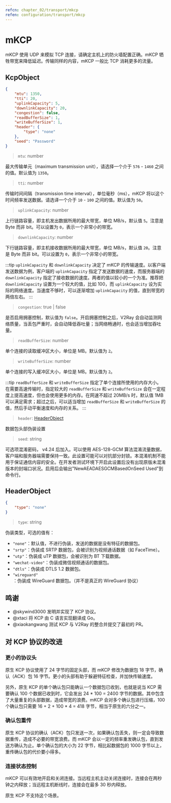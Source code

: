 ```yaml
---
refcn: chapter_02/transport/mkcp
refen: configuration/transport/mkcp
---
```


# mKCP

mKCP 使用 UDP 来模拟 TCP 连接，请确定主机上的防火墙配置正确。mKCP 牺牲带宽来降低延迟。传输同样的内容，mKCP 一般比 TCP 消耗更多的流量。

## KcpObject

```json
{
    "mtu": 1350,
    "tti": 20,
    "uplinkCapacity": 5,
    "downlinkCapacity": 20,
    "congestion": false,
    "readBufferSize": 1,
    "writeBufferSize": 1,
    "header": {
        "type": "none"
    },
    "seed": "Password"
}
```

> `mtu`: number

最大传输单元（maximum transmission unit），请选择一个介于 `576` - `1460` 之间的值。默认值为 `1350`。

> `tti`: number

传输时间间隔（transmission time interval），单位毫秒（ms），mKCP 将以这个时间频率发送数据。请选译一个介于 `10` - `100` 之间的值。默认值为 `50`。

> `uplinkCapacity`: number

上行链路容量，即主机发出数据所用的最大带宽，单位 MB/s，默认值 `5`。注意是 Byte 而非 bit。可以设置为 `0`，表示一个非常小的带宽。

> `downlinkCapacity`: number

下行链路容量，即主机接收数据所用的最大带宽，单位 MB/s，默认值 `20`。注意是 Byte 而非 bit。可以设置为 `0`，表示一个非常小的带宽。

:::tip
`uplinkCapacity` 和 `downlinkCapacity` 决定了 mKCP 的传输速度。以客户端发送数据为例，客户端的 `uplinkCapacity` 指定了发送数据的速度，而服务器端的 `downlinkCapacity` 指定了接收数据的速度。两者的值以较小的一个为准。推荐把 `downlinkCapacity` 设置为一个较大的值，比如 100，而 `uplinkCapacity` 设为实际的网络速度。当速度不够时，可以逐渐增加 `uplinkCapacity` 的值，直到带宽的两倍左右。
:::

> `congestion`: true | false

是否启用拥塞控制，默认值为 `false`。开启拥塞控制之后，V2Ray 会自动监测网络质量，当丢包严重时，会自动降低吞吐量；当网络畅通时，也会适当增加吞吐量。

> `readBufferSize`: number

单个连接的读取缓冲区大小，单位是 MB。默认值为 `2`。

> `writeBufferSize`: number

单个连接的写入缓冲区大小，单位是 MB。默认值为 `2`。

:::tip
`readBufferSize` 和 `writeBufferSize` 指定了单个连接所使用的内存大小。在需要高速传输时，指定较大的 `readBufferSize` 和 `writeBufferSize` 会在一定程度上提高速度，但也会使用更多的内存。在网速不超过 20MB/s 时，默认值 1MB 可以满足需求；超过之后，可以适当增加 `readBufferSize` 和 `writeBufferSize` 的值，然后手动平衡速度和内存的关系。
:::

> `header`: [HeaderObject](#headerobject)

数据包头部伪装设置

> `seed`: string

可选项混淆密码， v4.24 后加入。可以使用 AES-128-GCM 算法混淆流量数据，客户端和服务器端需要保持一致。此设置可能可以对抗部分封锁。本混淆机制不能用于保证通信内容的安全。在开发者测试环境下开启此设置后没有出现原版未混淆版本的封端口状况。启用后会输出"NewAEADAESGCMBasedOnSeed Used"到命令行。


## HeaderObject

```json
{
    "type": "none"
}
```

> `type`: string

伪装类型，可选的值有：

* `"none"`：默认值，不进行伪装，发送的数据是没有特征的数据包。
* `"srtp"`：伪装成 SRTP 数据包，会被识别为视频通话数据（如 FaceTime）。
* `"utp"`：伪装成 uTP 数据包，会被识别为 BT 下载数据。
* `"wechat-video"`：伪装成微信视频通话的数据包。
* `"dtls"`：伪装成 DTLS 1.2 数据包。
* `"wireguard"`：伪装成 WireGuard 数据包。（并不是真正的 WireGuard 协议）

## 鸣谢

* @skywind3000 发明并实现了 KCP 协议。
* @xtaci 将 KCP 由 C 语言实现翻译成 Go。
* @xiaokangwang 测试 KCP 与 V2Ray 的整合并提交了最初的 PR。

## 对 KCP 协议的改进

### 更小的协议头

原生 KCP 协议使用了 24 字节的固定头部，而 mKCP 修改为数据包 18 字节，确认（ACK）包 16 字节。更小的头部有助于躲避特征检查，并加快传输速度。

另外，原生 KCP 的单个确认包只能确认一个数据包已收到，也就是说当 KCP 需要确认 100 个数据已收到时，它会发出 24 \* 100 = 2400 字节的数据。其中包含了大量重复的头部数据，造成带宽的浪费。mKCP 会对多个确认包进行压缩，100 个确认包只需要 16 + 2 + 100 \* 4 = 418 字节，相当于原生的六分之一。

### 确认包重传

原生 KCP 协议的确认（ACK）包只发送一次，如果确认包丢失，则一定会导致数据重传，造成不必要的带宽浪费。而 mKCP 会以一定的频率重发确认包，直到发送方确认为止。单个确认包的大小为 22 字节，相比起数据包的 1000 字节以上，重传确认包的代价要小得多。

### 连接状态控制

mKCP 可以有效地开启和关闭连接。当远程主机主动关闭连接时，连接会在两秒钟之内释放；当远程主机断线时，连接会在最多 30 秒内释放。

原生 KCP 不支持这个场景。
